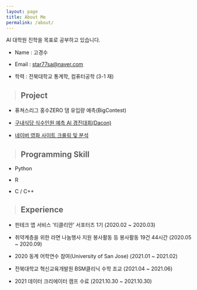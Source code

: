 ```yaml
---
layout: page
title: About Me
permalink: /about/
---
```


AI 대학원 진학을 목표로 공부하고 있습니다.

- Name : 고경수

- Email : star77sa@naver.com

- 학력 : 전북대학교 통계학, 컴퓨터공학 (3-1 재)

<!-- ## 수상 -->
<!-- `-` --> 

> ## Project

- 퓨쳐스리그 홍수ZERO 댐 유입량 예측(BigContest)

- [구내식당 식수인원 예측 AI 경진대회(Dacon)](https://github.com/star77sa/DACON-The_number_of_diners_in_the_cafeteria_Prediction)

- [네이버 영화 사이트 크롤링 및 분석](https://github.com/star77sa/Naver_Movie_Rank_1-2000)

>## Programming Skill


- Python

- R

- C / C++

>## Experience


- 핀테크 앱 서비스 '티클리안' 서포터즈 1기 (2020.02 ~ 2020.03)

- 취약계층을 위한 라면 나눔행사 지원 봉사활동 등 봉사활동 19건 44시간 (2020.05 ~ 2020.09)

- 2020 동계 어학연수 참여(University of San Jose) (2021.01 ~ 2021.02)

- 전북대학교 혁신교육개발원 BSM클리닉 수학 조교 (2021.04 ~ 2021.06)

- 2021 데이터 크리에이터 캠프 수료 (2021.10.30 ~ 2021.10.30)
<!-- #### **[WebCV](https://star77sa.github.io/)** [^1]. -->



<!-- [^1]:a blogging platform that natively supports Jupyter notebooks in addition to other formats. -->
